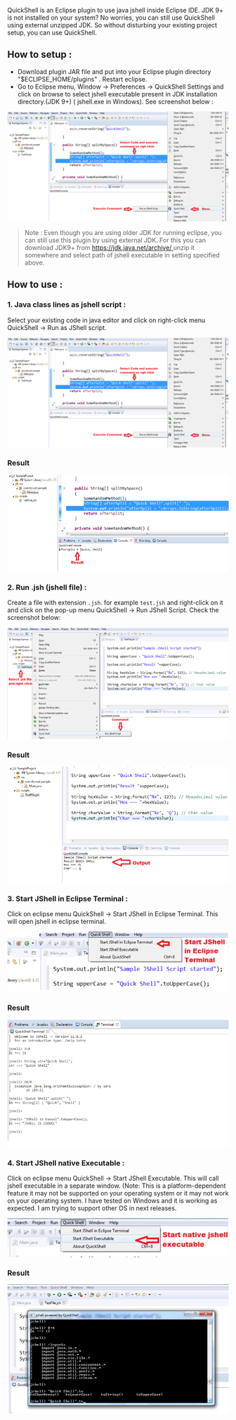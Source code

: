 QuickShell is an Eclipse plugin to use java jshell inside Eclipse IDE. JDK 9+ is not installed on your system? No worries, you can still use QuickShell using external unzipped JDK. So without disturbing your existing project setup, you can use QuickShell. 

## How to setup :
- Download plugin JAR file and put into your Eclipse plugin directory "$ECLIPSE_HOME/plugins" . Restart eclipse.
- Go to Eclipse menu, Window -> Preferences -> QuickShell Settings and click on browse to select jshell executable present in JDK installation directory.(JDK 9+) ( jshell.exe in Windows). See screenshot below : 

![](https://github.com/nileshkhaire/QuickShell/blob/main/Images/ExecuteAsJShellScript.png)

> Note : Even though you are using older JDK for running eclipse, you can still use this plugin by using external JDK. For this you can download JDK9+ from [ https://jdk.java.net/archive/ ]( https://jdk.java.net/archive/) unzip it somewhere and select path of jshell executable in setting specified above. 

## How to use :

### 1. Java class lines as jshell script :

Select your existing code in java editor and click on right-click menu QuickShell -> Run as JShell script.

![](https://github.com/nileshkhaire/QuickShell/blob/main/Images/ExecuteAsJShellScript.png)

### Result

![](https://github.com/nileshkhaire/QuickShell/blob/main/Images/ExecuteAsJShellScriptResult.png)

### 2. Run .jsh (jshell file) :

Create a file with extension `.jsh`. for example `test.jsh` and right-click on it and click on the pop-up menu QuickShell -> Run JShell Script. Check the screenshot below:

![](Images/RunJShellFile.png)

### Result

![](https://github.com/nileshkhaire/QuickShell/blob/main/Images/RunJShellFileResult.png)

### 3. Start JShell in Eclipse Terminal :

Click on eclipse menu QuickShell -> Start JShell in Eclipse Terminal. This will open jshell in eclipse terminal.

![](https://github.com/nileshkhaire/QuickShell/blob/main/Images/StartJShellInEclipseTerminal.png)

### Result

![](https://github.com/nileshkhaire/QuickShell/blob/main/Images/StartJShellInEclipseTerminalResult.png)

### 4. Start JShell native Executable :

Click on eclipse menu QuickShell -> Start JShell Executable. This will call jshell executable in a separate window. (Note: This is a platform-dependent feature it may not be supported on your operating system or it may not work on your operating system. I have tested on Windows and it is working as expected. I am trying to support other OS in next releases. 

![](https://github.com/nileshkhaire/QuickShell/blob/main/Images/StartJShellExecutable.png)

### Result

![](https://github.com/nileshkhaire/QuickShell/blob/main/Images/StartJShellExecutableResult.png)
